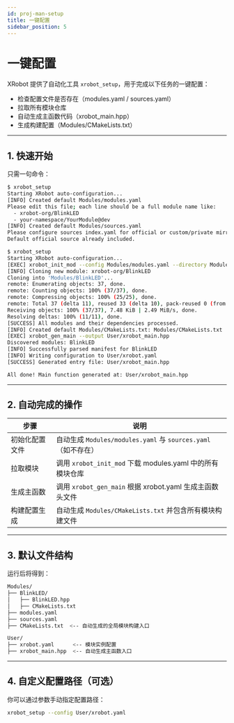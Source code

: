 ```yaml
---
id: proj-man-setup
title: 一键配置
sidebar_position: 5
---
```


# 一键配置

XRobot 提供了自动化工具 `xrobot_setup`，用于完成以下任务的一键配置：

- 检查配置文件是否存在（modules.yaml / sources.yaml）
- 拉取所有模块仓库
- 自动生成主函数代码（xrobot_main.hpp）
- 生成构建配置（Modules/CMakeLists.txt）

---

## 1. 快速开始

只需一句命令：

```bash
$ xrobot_setup
Starting XRobot auto-configuration...
[INFO] Created default Modules/modules.yaml
Please edit this file; each line should be a full module name like:
  - xrobot-org/BlinkLED
  - your-namespace/YourModule@dev
[INFO] Created default Modules/sources.yaml
Please configure sources index.yaml for official or custom/private mirrors.
Default official source already included.

$ xrobot_setup
Starting XRobot auto-configuration...
[EXEC] xrobot_init_mod --config Modules/modules.yaml --directory Modules --sources Modules/sources.yaml
[INFO] Cloning new module: xrobot-org/BlinkLED
Cloning into 'Modules/BlinkLED'...
remote: Enumerating objects: 37, done.
remote: Counting objects: 100% (37/37), done.
remote: Compressing objects: 100% (25/25), done.
remote: Total 37 (delta 11), reused 33 (delta 10), pack-reused 0 (from 0)
Receiving objects: 100% (37/37), 7.48 KiB | 2.49 MiB/s, done.
Resolving deltas: 100% (11/11), done.
[SUCCESS] All modules and their dependencies processed.
[INFO] Created default Modules/CMakeLists.txt: Modules/CMakeLists.txt
[EXEC] xrobot_gen_main --output User/xrobot_main.hpp
Discovered modules: BlinkLED
[INFO] Successfully parsed manifest for BlinkLED
[INFO] Writing configuration to User/xrobot.yaml
[SUCCESS] Generated entry file: User/xrobot_main.hpp

All done! Main function generated at: User/xrobot_main.hpp
```

---

## 2. 自动完成的操作

| 步骤 | 说明 |
|------|------|
| 初始化配置文件 | 自动生成 `Modules/modules.yaml` 与 `sources.yaml`（如不存在） |
| 拉取模块 | 调用 `xrobot_init_mod` 下载 modules.yaml 中的所有模块仓库 |
| 生成主函数 | 调用 `xrobot_gen_main` 根据 xrobot.yaml 生成主函数头文件 |
| 构建配置生成 | 自动生成 `Modules/CMakeLists.txt` 并包含所有模块构建文件 |

---

## 3. 默认文件结构

运行后将得到：

```bash
Modules/
├── BlinkLED/
│   ├── BlinkLED.hpp
│   ├── CMakeLists.txt
├── modules.yaml
├── sources.yaml
├── CMakeLists.txt  <-- 自动生成的全局模块构建入口

User/
├── xrobot.yaml      <-- 模块实例配置
├── xrobot_main.hpp  <-- 自动生成主函数入口
```

---

## 4. 自定义配置路径（可选）

你可以通过参数手动指定配置路径：

```bash
xrobot_setup --config User/xrobot.yaml
```
